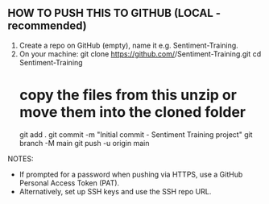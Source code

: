 HOW TO PUSH THIS TO GITHUB (LOCAL - recommended)
------------------------------------------------
1. Create a repo on GitHub (empty), name it e.g. Sentiment-Training.
2. On your machine:
   git clone https://github.com/<your-username>/Sentiment-Training.git
   cd Sentiment-Training
   # copy the files from this unzip or move them into the cloned folder
   git add .
   git commit -m "Initial commit - Sentiment Training project"
   git branch -M main
   git push -u origin main

NOTES:
- If prompted for a password when pushing via HTTPS, use a GitHub Personal Access Token (PAT).
- Alternatively, set up SSH keys and use the SSH repo URL.
